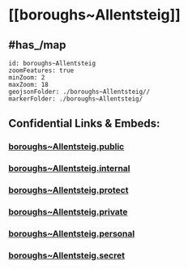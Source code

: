 # [[boroughs~Allentsteig]]


## #has_/map  



```leaflet
id: boroughs~Allentsteig
zoomFeatures: true 
minZoom: 2 
maxZoom: 18
geojsonFolder: ./boroughs~Allentsteig//
markerFolder: ./boroughs~Allentsteig/
```




## Confidential Links & Embeds: 

### [boroughs~Allentsteig.public](/_public/\Earth\Continent\Europe\Europe~Central\Austria\Austrias_States\Niederösterreich\counties~NÖ\Zwettl\cities~Zwettl\Allentsteigboroughs~Allentsteig.public.md) 

### [boroughs~Allentsteig.internal](/_internal/\Earth\Continent\Europe\Europe~Central\Austria\Austrias_States\Niederösterreich\counties~NÖ\Zwettl\cities~Zwettl\Allentsteigboroughs~Allentsteig.internal.md) 

### [boroughs~Allentsteig.protect](/_protect/\Earth\Continent\Europe\Europe~Central\Austria\Austrias_States\Niederösterreich\counties~NÖ\Zwettl\cities~Zwettl\Allentsteigboroughs~Allentsteig.protect.md) 

### [boroughs~Allentsteig.private](/_private/\Earth\Continent\Europe\Europe~Central\Austria\Austrias_States\Niederösterreich\counties~NÖ\Zwettl\cities~Zwettl\Allentsteigboroughs~Allentsteig.private.md) 

### [boroughs~Allentsteig.personal](/_personal/\Earth\Continent\Europe\Europe~Central\Austria\Austrias_States\Niederösterreich\counties~NÖ\Zwettl\cities~Zwettl\Allentsteigboroughs~Allentsteig.personal.md) 

### [boroughs~Allentsteig.secret](/_secret/\Earth\Continent\Europe\Europe~Central\Austria\Austrias_States\Niederösterreich\counties~NÖ\Zwettl\cities~Zwettl\Allentsteigboroughs~Allentsteig.secret.md)

